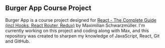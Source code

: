 ## Burger App Course Project

Burger App is a course project designed for [React - The Complete Guide (incl Hooks, React Router, Redux)](https://www.udemy.com/course/react-the-complete-guide-incl-redux/) by Maximilian Schwarzmüller. I'm currently working on this project and coding along with Max, and this repository was created to sharpen my knowledge of JavaScript, React, Git and GitHub.
